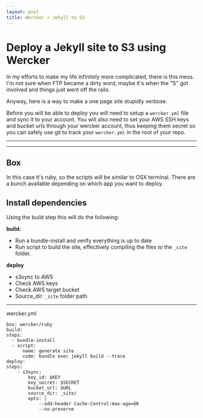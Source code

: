 ```yaml
---
layout: post
title: Wercker + Jekyll to S3
---
```


# Deploy a Jekyll site to S3 using Wercker

In my efforts to make my life infinitely more complicated, there is this mess. I'm not sure when FTP became a dirty word, maybe it's when the "S" got involved and things just went off the rails.

Anyway, here is a way to make a one page site stupidly verbose.

Before you will be able to deploy you will need to setup a `wercker.yml` file and sync it to your account. You will also need to set your AWS SSH keys and bucket urls through your wercker account, thus keeping them secret so you can safely use git to track your `wercker.yml` in the root of your repo.

***
<hr class="rule">

## Box

In this case it's ruby, so the scripts will be similar to OSX terminal. There are a bunch available depending on which app you want to deploy.

## Install dependencies

Using the build step this will do the following:

**build:**

* Run a bundle-install and verify everything is up to date
* Run script to build the site, effectively compiling the files to the `_site` folder.

**deploy**

* s3sync to AWS
* Check AWS keys
* Check AWS target bucket
* Source_dir: `_site` folder path

***

wercker.yml

    box: wercker/ruby
    build:
    steps:
      - bundle-install
      - script:
          name: generate site
          code: bundle exec jekyll build --trace
    deploy:
    steps:
        - s3sync:
            key_id: $KEY
            key_secret: $SECRET
            bucket_url: $URL
            source_dir: _site/
            opts: |
                --add-header Cache-Control:max-age=60
                --no-preserve
